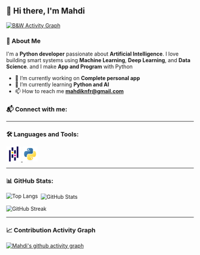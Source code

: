 ## 👋 Hi there, I'm Mahdi
[![B&W Activity Graph](https://github-readme-activity-graph.vercel.app/graph?username=mahdi-keyhanfar&bg_color=000000&color=ffffff&line=ffffff&point=ffffff&area=true&hide_border=true)](https://github.com/ashutosh00710/github-readme-activity-graph)

### 🧠 About Me
I'm a **Python developer** passionate about **Artificial Intelligence**.
I love building smart systems using **Machine Learning**, **Deep Learning**, and **Data Science**.
and I make **App and Program** with Python

- 🔭 I’m currently working on **Complete personal app**
- 🌱 I’m currently learning **Python and AI**
- 📫 How to reach me **mahdiknfr@gmail.com**

### 📬 Connect with me:
<!-- می‌تونی لینک شبکه‌های اجتماعی اینجا اضافه کنی -->

---

### 🛠️ Languages and Tools:
<p align="left">
  <a href="https://pandas.pydata.org/" target="_blank" rel="noreferrer">
    <img src="https://raw.githubusercontent.com/devicons/devicon/2ae2a900d2f041da66e950e4d48052658d850630/icons/pandas/pandas-original.svg" alt="pandas" width="40" height="40"/>
  </a> 
  <a href="https://www.python.org" target="_blank" rel="noreferrer">
    <img src="https://raw.githubusercontent.com/devicons/devicon/master/icons/python/python-original.svg" alt="python" width="40" height="40"/>
  </a> 
</p>

---

### 📊 GitHub Stats:

<p>
  <img align="left" src="https://github-readme-stats.vercel.app/api/top-langs?username=mahdi-keyhanfar&show_icons=true&locale=en&layout=compact" alt="Top Langs" />
</p>

<p>&nbsp;
  <img align="center" src="https://github-readme-stats.vercel.app/api?username=mahdi-keyhanfar&show_icons=true&locale=en" alt="GitHub Stats" />
</p>

<p>
  <img align="center" src="https://github-readme-streak-stats.herokuapp.com/?user=mahdi-keyhanfar&" alt="GitHub Streak" />
</p>

---

### 📈 Contribution Activity Graph

[![Mahdi's github activity graph](https://github-readme-activity-graph.vercel.app/graph?username=mahdi-keyhanfar&bg_color=0f2d3d&color=1cadfb&line=1cadfb&point=1cadfb&area=true&hide_border=true)](https://github.com/ashutosh00710/github-readme-activity-graph)
